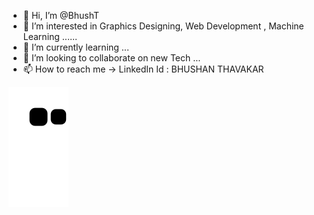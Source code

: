 - 👋 Hi, I’m @BhushT
- 👀 I’m interested in  Graphics Designing, Web Development , Machine Learning ......
- 🌱 I’m currently learning  ...
- 💞️ I’m looking to collaborate on new Tech  ...
- 📫 How to reach me  -> LinkedIn Id : BHUSHAN THAVAKAR

<!---
BhushT/BhushT is a ✨ special ✨ repository because its `README.md` (this file) appears on your GitHub profile.
You can click the Preview link to take a look at your changes.
--->

![Snake animation](https://github.com/BhushT/BhushT/blob/output/github-contribution-grid-snake.svg)
